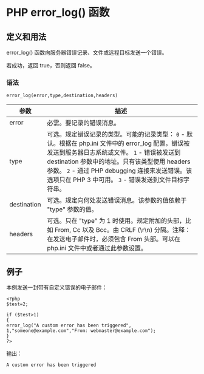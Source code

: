 # PHP error_log() 函数



## 定义和用法

error_log() 函数向服务器错误记录、文件或远程目标发送一个错误。

若成功，返回 true，否则返回 false。

### 语法

```
error_log(error,type,destination,headers)
```

| 参数 | 描述 |
| --- | --- |
| error | 必需。要记录的错误消息。 |
| type | 可选。规定错误记录的类型。可能的记录类型：   `0` - 默认。根据在 php.ini 文件中的 error_log 配置，错误被发送到服务器日志系统或文件。   `1` - 错误被发送到 destination 参数中的地址。只有该类型使用 headers 参数。   `2` - 通过 PHP debugging 连接来发送错误。该选项只在 PHP 3 中可用。   `3` - 错误发送到文件目标字符串。 |
| destination | 可选。规定向何处发送错误消息。该参数的值依赖于 "type" 参数的值。 |
| headers |可选。只在 "type" 为 1 时使用。规定附加的头部，比如 From, Cc 以及 Bcc。由 CRLF (\r\n) 分隔。注释：在发送电子邮件时，必须包含 From 头部。可以在 php.ini 文件中或者通过此参数设置。 |

## 例子

本例发送一封带有自定义错误的电子邮件：

```
<?php
$test=2;

if ($test>1)
{
error_log("A custom error has been triggered",
1,"someone@example.com","From: webmaster@example.com");
}
?>
```

输出：

```
A custom error has been triggered
```

